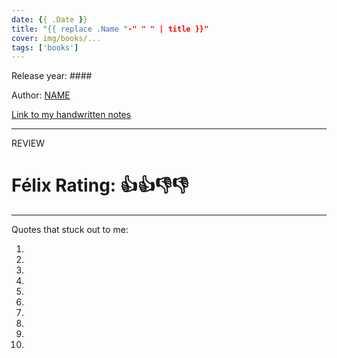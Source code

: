 ```yaml
---
date: {{ .Date }}
title: "{{ replace .Name "-" " " | title }}"
cover: img/books/...
tags: ['books']
---
```


Release year: ####

Author: [NAME]()

[Link to my handwritten notes](/books/.pdf)

---

REVIEW

# Félix Rating: 👍👍👎👎

---

Quotes that stuck out to me:

1.
2.
3.
4.
5.
6.
7.
8.
9.
10.
